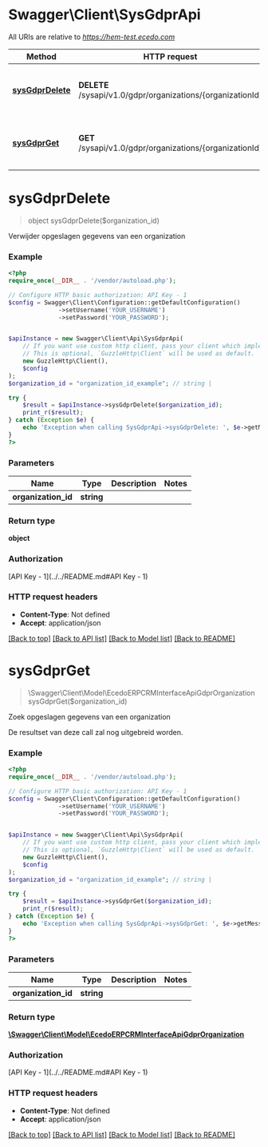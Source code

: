 # Swagger\Client\SysGdprApi

All URIs are relative to *https://hem-test.ecedo.com*

Method | HTTP request | Description
------------- | ------------- | -------------
[**sysGdprDelete**](SysGdprApi.md#sysGdprDelete) | **DELETE** /sysapi/v1.0/gdpr/organizations/{organizationId} | Verwijder opgeslagen gegevens van een organization
[**sysGdprGet**](SysGdprApi.md#sysGdprGet) | **GET** /sysapi/v1.0/gdpr/organizations/{organizationId} | Zoek opgeslagen gegevens van een organization


# **sysGdprDelete**
> object sysGdprDelete($organization_id)

Verwijder opgeslagen gegevens van een organization

### Example
```php
<?php
require_once(__DIR__ . '/vendor/autoload.php');

// Configure HTTP basic authorization: API Key - 1
$config = Swagger\Client\Configuration::getDefaultConfiguration()
              ->setUsername('YOUR_USERNAME')
              ->setPassword('YOUR_PASSWORD');


$apiInstance = new Swagger\Client\Api\SysGdprApi(
    // If you want use custom http client, pass your client which implements `GuzzleHttp\ClientInterface`.
    // This is optional, `GuzzleHttp\Client` will be used as default.
    new GuzzleHttp\Client(),
    $config
);
$organization_id = "organization_id_example"; // string | 

try {
    $result = $apiInstance->sysGdprDelete($organization_id);
    print_r($result);
} catch (Exception $e) {
    echo 'Exception when calling SysGdprApi->sysGdprDelete: ', $e->getMessage(), PHP_EOL;
}
?>
```

### Parameters

Name | Type | Description  | Notes
------------- | ------------- | ------------- | -------------
 **organization_id** | **string**|  |

### Return type

**object**

### Authorization

[API Key - 1](../../README.md#API Key - 1)

### HTTP request headers

 - **Content-Type**: Not defined
 - **Accept**: application/json

[[Back to top]](#) [[Back to API list]](../../README.md#documentation-for-api-endpoints) [[Back to Model list]](../../README.md#documentation-for-models) [[Back to README]](../../README.md)

# **sysGdprGet**
> \Swagger\Client\Model\EcedoERPCRMInterfaceApiGdprOrganization sysGdprGet($organization_id)

Zoek opgeslagen gegevens van een organization

De resultset van deze call zal nog uitgebreid worden.

### Example
```php
<?php
require_once(__DIR__ . '/vendor/autoload.php');

// Configure HTTP basic authorization: API Key - 1
$config = Swagger\Client\Configuration::getDefaultConfiguration()
              ->setUsername('YOUR_USERNAME')
              ->setPassword('YOUR_PASSWORD');


$apiInstance = new Swagger\Client\Api\SysGdprApi(
    // If you want use custom http client, pass your client which implements `GuzzleHttp\ClientInterface`.
    // This is optional, `GuzzleHttp\Client` will be used as default.
    new GuzzleHttp\Client(),
    $config
);
$organization_id = "organization_id_example"; // string | 

try {
    $result = $apiInstance->sysGdprGet($organization_id);
    print_r($result);
} catch (Exception $e) {
    echo 'Exception when calling SysGdprApi->sysGdprGet: ', $e->getMessage(), PHP_EOL;
}
?>
```

### Parameters

Name | Type | Description  | Notes
------------- | ------------- | ------------- | -------------
 **organization_id** | **string**|  |

### Return type

[**\Swagger\Client\Model\EcedoERPCRMInterfaceApiGdprOrganization**](../Model/EcedoERPCRMInterfaceApiGdprOrganization.md)

### Authorization

[API Key - 1](../../README.md#API Key - 1)

### HTTP request headers

 - **Content-Type**: Not defined
 - **Accept**: application/json

[[Back to top]](#) [[Back to API list]](../../README.md#documentation-for-api-endpoints) [[Back to Model list]](../../README.md#documentation-for-models) [[Back to README]](../../README.md)

